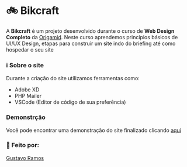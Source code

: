 # 🚲 Bikcraft #

A **Bikcraft** é um projeto desenvolvido durante o curso de **Web Design Completo** da [Origamid](https://origamid.com). Neste curso aprendemos princípios básicos de UI/UX Design, etapas para construir um site indo do briefing até como hospedar o seu site

### ℹ️ Sobre o site ###

Durante a criação do site utilizamos ferramentas como:

* Adobe XD 
* PHP Mailer
* VSCode (Editor de código de sua preferência)

### Demonstrção ###

Você pode encontrar uma demonstração do site finalizado clicando [aqui](https://gustavohnramos.github.io/bikcraft/)

### 🧑 Feito por: ###

[Gustavo Ramos](https://github.com/GustavoHNRamos)